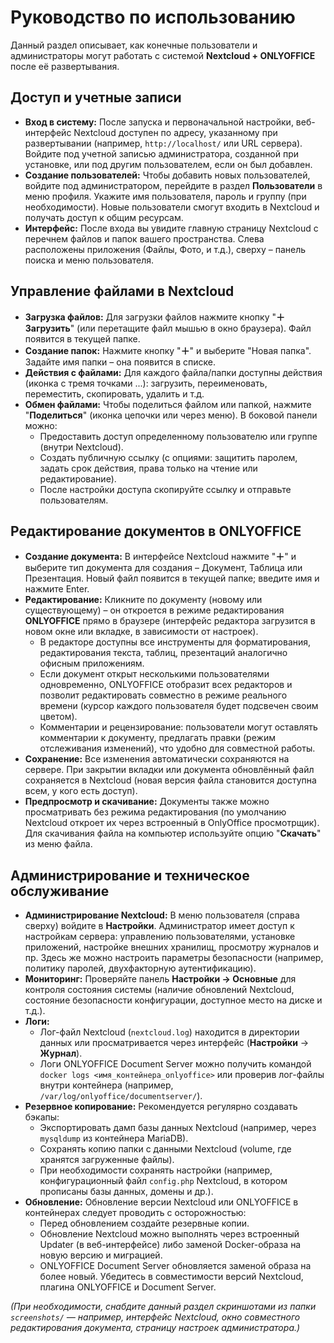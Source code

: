 # Руководство по использованию

Данный раздел описывает, как конечные пользователи и администраторы могут работать с системой **Nextcloud + ONLYOFFICE** после её развертывания.

## Доступ и учетные записи

- **Вход в систему:** После запуска и первоначальной настройки, веб-интерфейс Nextcloud доступен по адресу, указанному при развертывании (например, `http://localhost/` или URL сервера). Войдите под учетной записью администратора, созданной при установке, или под другим пользователем, если он был добавлен.
- **Создание пользователей:** Чтобы добавить новых пользователей, войдите под администратором, перейдите в раздел **Пользователи** в меню профиля. Укажите имя пользователя, пароль и группу (при необходимости). Новые пользователи смогут входить в Nextcloud и получать доступ к общим ресурсам.
- **Интерфейс:** После входа вы увидите главную страницу Nextcloud с перечнем файлов и папок вашего пространства. Слева расположены приложения (Файлы, Фото, и т.д.), сверху – панель поиска и меню пользователя.

## Управление файлами в Nextcloud

- **Загрузка файлов:** Для загрузки файлов нажмите кнопку "**＋Загрузить**" (или перетащите файл мышью в окно браузера). Файл появится в текущей папке.
- **Создание папок:** Нажмите кнопку "**＋**" и выберите "Новая папка". Задайте имя папки – она появится в списке.
- **Действия с файлами:** Для каждого файла/папки доступны действия (иконка с тремя точками ...): загрузить, переименовать, переместить, скопировать, удалить и т.д.
- **Обмен файлами:** Чтобы поделиться файлом или папкой, нажмите "**Поделиться**" (иконка цепочки или через меню). В боковой панели можно:
  - Предоставить доступ определенному пользователю или группе (внутри Nextcloud).
  - Создать публичную ссылку (с опциями: защитить паролем, задать срок действия, права только на чтение или редактирование).
  - После настройки доступа скопируйте ссылку и отправьте пользователям.

## Редактирование документов в ONLYOFFICE

- **Создание документа:** В интерфейсе Nextcloud нажмите "**＋**" и выберите тип документа для создания – Документ, Таблица или Презентация. Новый файл появится в текущей папке; введите имя и нажмите Enter.
- **Редактирование:** Кликните по документу (новому или существующему) – он откроется в режиме редактирования **ONLYOFFICE** прямо в браузере (интерфейс редактора загрузится в новом окне или вкладке, в зависимости от настроек).
  - В редакторе доступны все инструменты для форматирования, редактирования текста, таблиц, презентаций аналогично офисным приложениям.
  - Если документ открыт несколькими пользователями одновременно, ONLYOFFICE отобразит всех редакторов и позволит редактировать совместно в режиме реального времени (курсор каждого пользователя будет подсвечен своим цветом).
  - Комментарии и рецензирование: пользователи могут оставлять комментарии к документу, предлагать правки (режим отслеживания изменений), что удобно для совместной работы.
- **Сохранение:** Все изменения автоматически сохраняются на сервере. При закрытии вкладки или документа обновлённый файл сохраняется в Nextcloud (новая версия файла становится доступна всем, у кого есть доступ).
- **Предпросмотр и скачивание:** Документы также можно просматривать без режима редактирования (по умолчанию Nextcloud откроет их через встроенный в OnlyOffice просмотрщик). Для скачивания файла на компьютер используйте опцию "**Скачать**" из меню файла.

## Администрирование и техническое обслуживание

- **Администрирование Nextcloud:** В меню пользователя (справа сверху) войдите в **Настройки**. Администратор имеет доступ к настройкам сервера: управлению пользователями, установке приложений, настройке внешних хранилищ, просмотру журналов и пр. Здесь же можно настроить параметры безопасности (например, политику паролей, двухфакторную аутентификацию).
- **Мониторинг:** Проверяйте панель **Настройки → Основные** для контроля состояния системы (наличие обновлений Nextcloud, состояние безопасности конфигурации, доступное место на диске и т.д.).
- **Логи:**
  - Лог-файл Nextcloud (`nextcloud.log`) находится в директории данных или просматривается через интерфейс (**Настройки** → **Журнал**).
  - Логи ONLYOFFICE Document Server можно получить командой `docker logs <имя_контейнера_onlyoffice>` или проверив лог-файлы внутри контейнера (например, `/var/log/onlyoffice/documentserver/`).
- **Резервное копирование:** Рекомендуется регулярно создавать бэкапы:
  - Экспортировать дамп базы данных Nextcloud (например, через `mysqldump` из контейнера MariaDB).
  - Сохранять копию папки с данными Nextcloud (volume, где хранятся загруженные файлы).
  - При необходимости сохранять настройки (например, конфигурационный файл `config.php` Nextcloud, в котором прописаны базы данных, домены и др.).
- **Обновление:** Обновление версии Nextcloud или ONLYOFFICE в контейнерах следует проводить с осторожностью:
  - Перед обновлением создайте резервные копии.
  - Обновление Nextcloud можно выполнять через встроенный Updater (в веб-интерфейсе) либо заменой Docker-образа на новую версию и миграцией.
  - ONLYOFFICE Document Server обновляется заменой образа на более новый. Убедитесь в совместимости версий Nextcloud, плагина ONLYOFFICE и Document Server.

*(При необходимости, снабдите данный раздел скриншотами из папки `screenshots/` — например, интерфейс Nextcloud, окно совместного редактирования документа, страницу настроек администратора.)*
